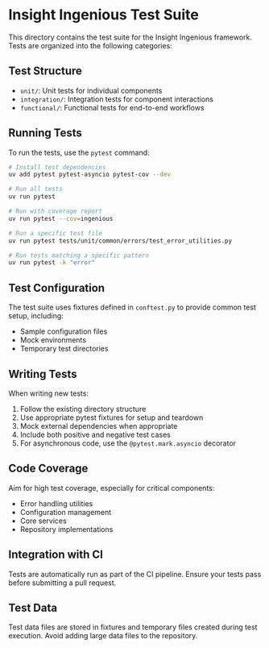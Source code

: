 # Insight Ingenious Test Suite

This directory contains the test suite for the Insight Ingenious framework. Tests are organized into the following categories:

## Test Structure

- `unit/`: Unit tests for individual components
- `integration/`: Integration tests for component interactions
- `functional/`: Functional tests for end-to-end workflows

## Running Tests

To run the tests, use the `pytest` command:

```bash
# Install test dependencies
uv add pytest pytest-asyncio pytest-cov --dev

# Run all tests
uv run pytest

# Run with coverage report
uv run pytest --cov=ingenious

# Run a specific test file
uv run pytest tests/unit/common/errors/test_error_utilities.py

# Run tests matching a specific pattern
uv run pytest -k "error"
```

## Test Configuration

The test suite uses fixtures defined in `conftest.py` to provide common test setup, including:

- Sample configuration files
- Mock environments
- Temporary test directories

## Writing Tests

When writing new tests:

1. Follow the existing directory structure
2. Use appropriate pytest fixtures for setup and teardown
3. Mock external dependencies when appropriate
4. Include both positive and negative test cases
5. For asynchronous code, use the `@pytest.mark.asyncio` decorator

## Code Coverage

Aim for high test coverage, especially for critical components:

- Error handling utilities
- Configuration management
- Core services
- Repository implementations

## Integration with CI

Tests are automatically run as part of the CI pipeline. Ensure your tests pass before submitting a pull request.

## Test Data

Test data files are stored in fixtures and temporary files created during test execution. Avoid adding large data files to the repository.
